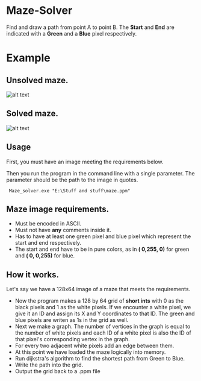 # Maze-Solver
Find and draw a path from point A to point B. 
The **Start** and **End** are indicated with a **Green** and a **Blue** pixel respectively.
# Example
## Unsolved maze.
![alt text](https://i.imgur.com/tLLtRSq.png) 
## Solved maze.
![alt text](https://i.imgur.com/jtrl3oO.png)

## Usage
First, you must have an image meeting the requirements below.

Then you run the program in the command line with a single parameter.
The parameter should be the path to the image in quotes.
```
 Maze_solver.exe "E:\Stuff and stuff\maze.ppm"
```

## Maze image requirements.
- Must be encoded in ASCII.
- Must not have **any** comments inside it.
- Has to have at least one green pixel and blue pixel which represent the start and end respectively.
- The start and end have to be in pure colors, as in **(  0,255,  0)** for green and **(  0,  0,255)** for blue.

## How it works.
Let's say we have a 128x64 image of a maze that meets the requirements.

- Now the program makes a 128 by 64 grid of __short ints__ with 0 as the black pixels and 1 as the white pixels. If we encounter a white pixel, we give it an ID and assign its X and Y coordinates to that ID. The green and blue pixels are writen as 1s in the grid as well.
- Next we make a graph. The number of vertices in the graph is equal to the number of white pixels and each ID of a white pixel is also the ID of that pixel's corresponding vertex in the graph.
- For every two adjacent white pixels add an edge between them.
- At this point we have loaded the maze logically into memory.
- Run dijkstra's algorithm to find the shortest path from Green to Blue.
- Write the path into the grid.
- Output the grid back to a .ppm file
